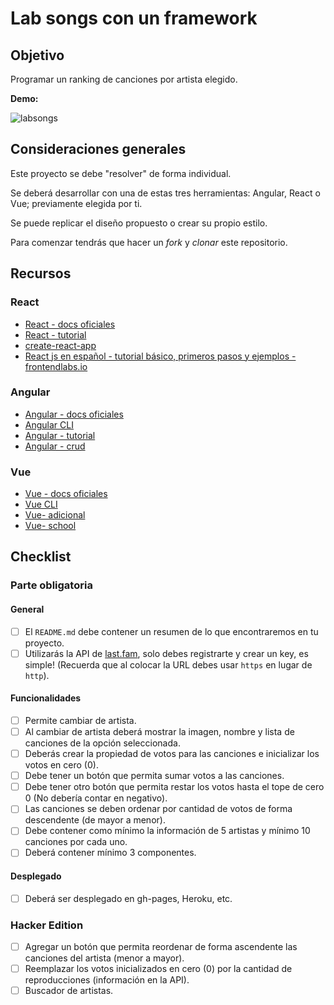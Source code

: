 ﻿# Lab songs con un framework

## Objetivo

Programar un ranking de canciones por artista elegido.

**Demo:** 

![labsongs](https://user-images.githubusercontent.com/25906896/45911146-6978ac80-bdd5-11e8-9927-fe2e98717bae.gif)

## Consideraciones generales

Este proyecto se debe "resolver" de forma individual.

Se deberá desarrollar con una de estas tres herramientas: Angular, 
React o Vue; previamente elegida por ti.

Se puede replicar el diseño propuesto o crear su propio estilo.

Para comenzar tendrás que hacer un _fork_ y _clonar_ este repositorio.

## Recursos

### React

* [React - docs oficiales](https://reactjs.org/)
* [React - tutorial](https://egghead.io/courses/the-beginner-s-guide-to-react)
* [create-react-app](https://github.com/facebook/create-react-app)
* [React js en español - tutorial básico, primeros pasos y ejemplos - frontendlabs.io](https://frontendlabs.io/3158--react-js-espanol-tutorial-basico-primeros-pasos-ejemplos)

### Angular

* [Angular - docs oficiales](https://angular.io/)
* [Angular CLI](https://cli.angular.io/)
* [Angular - tutorial](https://www.youtube.com/watch?v=0eWrpsCLMJQ&list=PLC3y8-rFHvwhBRAgFinJR8KHIrCdTkZcZ)
* [Angular - crud](https://www.youtube.com/watch?v=6wVolJfXn1c)

### Vue

* [Vue - docs oficiales](https://vuejs.org/)
* [Vue CLI](https://cli.vuejs.org/)
* [Vue- adicional](https://scotch.io/search?q=vue)
* [Vue- school](https://vueschool.io/)


## Checklist

### Parte obligatoria

#### General

* [ ] El `README.md` debe contener un resumen de lo que encontraremos en tu 
proyecto.
* [ ] Utilizarás la API de [last.fam](https://www.last.fm/api), solo debes 
registrarte y crear un key, es simple! (Recuerda que al colocar la URL 
debes usar `https` en lugar de `http`).

#### Funcionalidades

* [ ] Permite cambiar de artista.
* [ ] Al cambiar de artista deberá mostrar la imagen, nombre y lista de 
canciones de la opción seleccionada.
* [ ] Deberás crear la propiedad de votos para las canciones e inicializar 
los votos en cero (0).
* [ ] Debe tener un botón que permita sumar votos a las canciones.
* [ ] Debe tener otro botón que permita restar los votos hasta el tope de 
cero 0 (No debería contar en negativo).
* [ ] Las canciones se deben ordenar por cantidad de votos de forma 
descendente (de mayor a menor).
* [ ] Debe contener como mínimo la información de 5 artistas y mínimo 10 
canciones por cada uno.
* [ ] Deberá contener mínimo 3 componentes.

#### Desplegado

* [ ] Deberá ser desplegado en gh-pages, Heroku, etc.

### Hacker Edition

* [ ] Agregar un botón que permita reordenar de forma ascendente las 
canciones del artista (menor a mayor).
* [ ] Reemplazar los votos inicializados en cero (0) por la cantidad de 
reproducciones (información en la API).
* [ ] Buscador de artistas.
